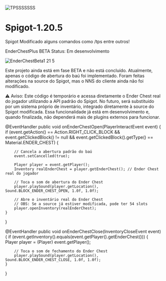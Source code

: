 
![TPSSSSSSS](https://github.com/user-attachments/assets/418239ef-e1c4-49ec-a898-6a9e7a63b74f)




# Spigot-1.20.5
 
 
 Spigot Modificado alguns comandos como /tps entre outros!


EnderChestPlus BETA
Status: Em desenvolvimento

![EnderChestBeta1 21 5](https://github.com/user-attachments/assets/b6fd3996-35eb-473a-ae64-df9b46d9dcb8)




Este projeto ainda está em fase BETA e não está concluído. Atualmente, apenas o código de abertura do baú foi implementado.
Foram feitas alterações na source do Spigot, mas o NNS do cliente ainda não foi modificado.

⚠️ Aviso: Este código é temporário e acessa diretamente o Ender Chest real do jogador utilizando a API padrão do Spigot.
No futuro, será substituído por um sistema próprio de inventário, integrado diretamente à source do Spigot modificada.
Essa funcionalidade já está em desenvolvimento e, quando finalizada, não dependerá mais de plugins externos para funcionar.

@EventHandler
public void onEnderChestOpen(PlayerInteractEvent event) {
    if (event.getAction() == Action.RIGHT_CLICK_BLOCK &&
        event.getClickedBlock() != null &&
        event.getClickedBlock().getType() == Material.ENDER_CHEST) {

        // Cancela a abertura padrão do baú
        event.setCancelled(true);

        Player player = event.getPlayer();
        Inventory realEnderChest = player.getEnderChest(); // Ender Chest real do jogador

        // Toca o som de abertura do Ender Chest
        player.playSound(player.getLocation(), Sound.BLOCK_ENDER_CHEST_OPEN, 1.0f, 1.0f);

        // Abre o inventário real do Ender Chest
        // OBS: Se a source já estiver modificada, pode ter 54 slots
        player.openInventory(realEnderChest);
    }
}

@EventHandler
public void onEnderChestClose(InventoryCloseEvent event) {
    if (event.getInventory().equals(event.getPlayer().getEnderChest())) {
        Player player = (Player) event.getPlayer();

        // Toca o som de fechamento do Ender Chest
        player.playSound(player.getLocation(), Sound.BLOCK_ENDER_CHEST_CLOSE, 1.0f, 1.0f);
    }
}

